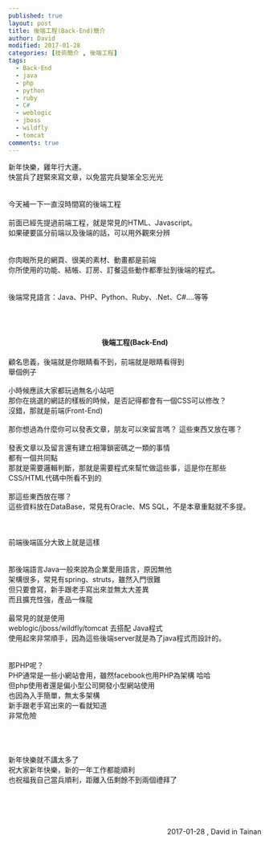 ```yaml
---
published: true
layout: post
title: 後端工程(Back-End)簡介
author: David
modified: 2017-01-28
categories: [技術簡介 , 後端工程]
tags: 
  - Back-End
  - java
  - php
  - python
  - ruby
  - C#
  - weblogic
  - jboss
  - wildfly
  - tomcat
comments: true
---
```

<div>
新年快樂，雞年行大運。</div>
快當兵了趕緊來寫文章，以免當完兵變笨全忘光光<br />
<div>
<br />
<br /></div>
<div>
今天補一下一直沒時間寫的後端工程</div>
<div>
<br /></div>
<div>
前面已經先提過前端工程，就是常見的HTML、Javascript。</div>
<div>
如果硬要區分前端以及後端的話，可以用外觀來分辨</div>
<div>
<br /></div>
<div>
<br /></div>
<div>
你肉眼所見的網頁、很美的素材、動畫都是前端</div>
<div>
你所使用的功能、結帳、訂房、訂餐這些動作都牽扯到後端的程式。</div>
<div>
<br /></div>
<div>
<br /></div>
<div>
後端常見語言：Java、PHP、Python、Ruby、.Net、C#....等等</div>
<div>
<br /></div>
<div>
<br /></div>
<div>
<br /></div>
<h4 style="text-align: center;">
<b>後端工程(Back-End)</b></h4>
<div>
顧名思義，後端就是你眼睛看不到，前端就是眼睛看得到</div>
<div>
舉個例子</div>
<div>
<br /></div>
<div>
小時候應該大家都玩過無名小站吧</div>
<div>
那你在挑選的網誌的樣板的時候，是否記得都會有一個CSS可以修改？</div>
<div>
沒錯，那就是前端(Front-End)</div>
<div>
<br /></div>
<div>
那你想過為什麼你可以發表文章，朋友可以來留言嗎？ 這些東西又放在哪？</div>
<div>
<br /></div>
<div>
發表文章以及留言還有建立相簿鎖密碼之一類的事情</div>
<div>
都有一個共同點</div>
<div>
那就是需要邏輯判斷，那就是需要程式來幫忙做這些事，這是你在那些CSS/HTML代碼中所看不到的</div>
<div>
<br /></div>
<div>
那這些東西放在哪？</div>
<div>
這些資料放在DataBase，常見有Oracle、MS SQL，不是本章重點就不多提。</div>
<div>
<br /></div>
<div>
<br /></div>
<div>
<br /></div>
<div>
前端後端區分大致上就是這樣</div>
<div>
<br /></div>
<div>
<br /></div>
<div>
那後端語言Java一般來說為企業愛用語言，原因無他</div>
<div>
架構很多，常見有spring、struts，雖然入門很難</div>
<div>
但只要會寫，新手跟老手寫出來並無太大差異</div>
<div>
而且擴充性強，產品一條龍</div>
<div>
<br /></div>
<div>
最常見的就是使用</div>
<div>
weblogic/jboss/wildfly/tomcat 去搭配 Java程式</div>
<div>
使用起來非常順手，因為這些後端server就是為了java程式而設計的。</div>
<div>
<br /></div>
<div>
<br /></div>
<div>
那PHP呢？</div>
<div>
PHP通常是一些小網站會用，雖然facebook也用PHP為架構 哈哈</div>
<div>
但php使用者還是偏小型公司開發小型網站使用</div>
<div>
也因為入手簡單，無太多架構</div>
<div>
新手跟老手寫出來的一看就知道</div>
<div>
非常危險</div>
<div>
<br /></div>
<div>
<br /></div>
<div>
<br /></div>
<div>
<br /></div>
<div>
新年快樂就不講太多了<br />
祝大家新年快樂，新的一年工作都能順利</div>
<div>
也祝福我自己當兵順利，距離入伍剩餘不到兩個禮拜了</div>
<div>
<br /></div>
<div>
<br />
<br /></div>
<div>
<br /></div>
<div>
<br /></div>
<div style="text-align: right;">
2017-01-28 , David in Tainan</div>
<div style="text-align: right;">
<br /></div>
